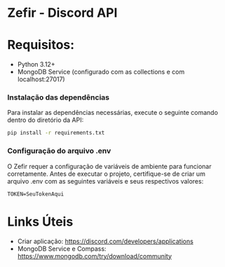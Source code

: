 # Zefir - Discord API

# Requisitos:
- Python 3.12+
- MongoDB Service (configurado com as collections e com localhost:27017)

### Instalação das dependências
Para instalar as dependências necessárias, execute o seguinte comando dentro do diretório da API:

```bash
pip install -r requirements.txt
```

### Configuração do arquivo .env
O Zefir requer a configuração de variáveis de ambiente para funcionar corretamente. Antes de executar o projeto, certifique-se de criar um arquivo .env com as seguintes variáveis e seus respectivos valores:

```env
TOKEN=SeuTokenAqui
```

# Links Úteis
- Criar aplicação: https://discord.com/developers/applications
- MongoDB Service e Compass: https://www.mongodb.com/try/download/community